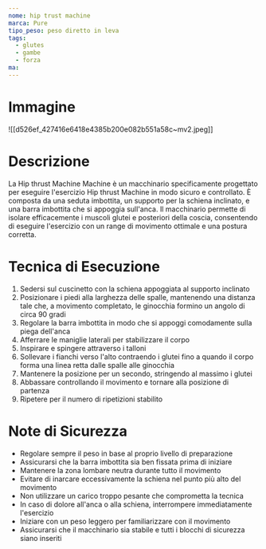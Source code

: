 ```yaml
---
nome: hip trust machine
marca: Pure
tipo_peso: peso diretto in leva
tags:
  - glutes
  - gambe
  - forza
ma:
---
```


# Immagine

![[d526ef_427416e6418e4385b200e082b551a58c~mv2.jpeg]]

# Descrizione

La Hip thrust Machine Machine è un macchinario specificamente progettato per eseguire l'esercizio Hip thrust Machine in modo sicuro e controllato. È composta da una seduta imbottita, un supporto per la schiena inclinato, e una barra imbottita che si appoggia sull'anca. Il macchinario permette di isolare efficacemente i muscoli glutei e posteriori della coscia, consentendo di eseguire l'esercizio con un range di movimento ottimale e una postura corretta.

# Tecnica di Esecuzione

1. Sedersi sul cuscinetto con la schiena appoggiata al supporto inclinato
2. Posizionare i piedi alla larghezza delle spalle, mantenendo una distanza tale che, a movimento completato, le ginocchia formino un angolo di circa 90 gradi
3. Regolare la barra imbottita in modo che si appoggi comodamente sulla piega dell'anca
4. Afferrare le maniglie laterali per stabilizzare il corpo
5. Inspirare e spingere attraverso i talloni
6. Sollevare i fianchi verso l'alto contraendo i glutei fino a quando il corpo forma una linea retta dalle spalle alle ginocchia
7. Mantenere la posizione per un secondo, stringendo al massimo i glutei
8. Abbassare controllando il movimento e tornare alla posizione di partenza
9. Ripetere per il numero di ripetizioni stabilito

# Note di Sicurezza

- Regolare sempre il peso in base al proprio livello di preparazione
- Assicurarsi che la barra imbottita sia ben fissata prima di iniziare
- Mantenere la zona lombare neutra durante tutto il movimento
- Evitare di inarcare eccessivamente la schiena nel punto più alto del movimento
- Non utilizzare un carico troppo pesante che comprometta la tecnica
- In caso di dolore all'anca o alla schiena, interrompere immediatamente l'esercizio
- Iniziare con un peso leggero per familiarizzare con il movimento
- Assicurarsi che il macchinario sia stabile e tutti i blocchi di sicurezza siano inseriti
